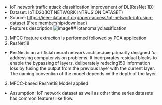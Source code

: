 - IoT network traffic attack classification improvement of DL(ResNet 1D)
- Dataset: IoTID20(IOT NETWORK INTRUSION DATASET)
- Source: https://ieee-dataport.org/open-access/iot-network-intrusion-dataset (Free membership/download)
- Features description
![image](https://github.com/helenalee01/iotanomalyclassification/assets/102953075/fc0c8cab-06bb-4509-9541-3a6a0ef5160a)## iotanomalyclassification 
 
1) MFCC feature extraction is performed followed by PCA application
2) ResNet18
- ResNet is an artificial neural network architecture primarily designed for addressing computer vision problems. It incorporates residual blocks to enable the bypassing of layers, deliberately reducing150
information loss by fusing the output from the previous layer with the current layer. The naming convention of the model depends on the depth of the layer.

3) MFCC-based ResNet18 Model applied

* Assumption: IoT network dataset as well as other time series datasets has common features like flow. 
